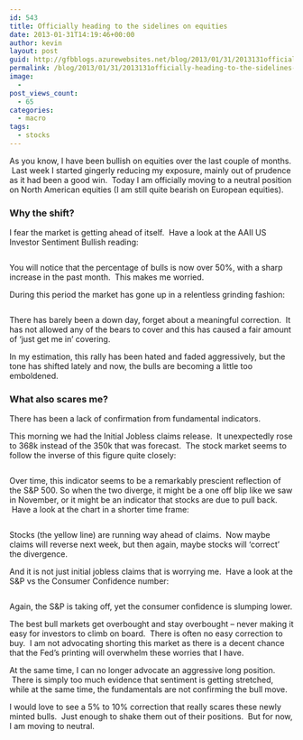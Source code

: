 ```yaml
---
id: 543
title: Officially heading to the sidelines on equities
date: 2013-01-31T14:19:46+00:00
author: kevin
layout: post
guid: http://gfbblogs.azurewebsites.net/blog/2013/01/31/2013131officially-heading-to-the-sidelines-on-equities/
permalink: /blog/2013/01/31/2013131officially-heading-to-the-sidelines-on-equities/
image:
  - 
post_views_count:
  - 65
categories:
  - macro
tags:
  - stocks
---
```

As you know, I have been bullish on equities over the last couple of months.  Last week I started gingerly reducing my exposure, mainly out of prudence as it had been a good win.  Today I am officially moving to a neutral position on North American equities (I am still quite bearish on European equities).

### Why the shift?

I fear the market is getting ahead of itself.  Have a look at the AAII US Investor Sentiment Bullish reading:

<img class="aligncenter" alt="" src="http://themacrotourist.com/blogs/AAII%20Bullish%20Jan%2031%2013.gif" />

You will notice that the percentage of bulls is now over 50%, with a sharp increase in the past month.  This makes me worried.

During this period the market has gone up in a relentless grinding fashion:

<img class="aligncenter" alt="" src="http://themacrotourist.com/blogs/SPX%20Jan%2031%2013.gif" />

There has barely been a down day, forget about a meaningful correction.  It has not allowed any of the bears to cover and this has caused a fair amount of &#8216;just get me in&#8217; covering.

In my estimation, this rally has been hated and faded aggressively, but the tone has shifted lately and now, the bulls are becoming a little too emboldened.

### What also scares me?

There has been a lack of confirmation from fundamental indicators.

This morning we had the Initial Jobless claims release.  It unexpectedly rose to 368k instead of the 350k that was forecast.  The stock market seems to follow the inverse of this figure quite closely:

<img class="aligncenter" alt="" src="http://themacrotourist.com/blogs/SPX%20vs%20Initial%20Claims%20Jan%2031%2013.gif" />

Over time, this indicator seems to be a remarkably prescient reflection of the S&P 500. So when the two diverge, it might be a one off blip like we saw in November, or it might be an indicator that stocks are due to pull back.  Have a look at the chart in a shorter time frame:

<img class="aligncenter" alt="" src="http://themacrotourist.com/blogs/SPX%20vs%20Init%20Claim%20ST%20Jan%2031%2013.gif" />

Stocks (the yellow line) are running way ahead of claims.  Now maybe claims will reverse next week, but then again, maybe stocks will &#8216;correct&#8217; the divergence.

And it is not just initial jobless claims that is worrying me.  Have a look at the S&P vs the Consumer Confidence number:

<img class="aligncenter" alt="" src="http://themacrotourist.com/blogs/SPX%20vs%20Cons%20Confidence%20Jan%2031%2013.gif" />

Again, the S&P is taking off, yet the consumer confidence is slumping lower.

The best bull markets get overbought and stay overbought &#8211; never making it easy for investors to climb on board.  There is often no easy correction to buy.  I am not advocating shorting this market as there is a decent chance that the Fed&#8217;s printing will overwhelm these worries that I have.

At the same time, I can no longer advocate an aggressive long position.  There is simply too much evidence that sentiment is getting stretched, while at the same time, the fundamentals are not confirming the bull move.

I would love to see a 5% to 10% correction that really scares these newly minted bulls.  Just enough to shake them out of their positions.  But for now, I am moving to neutral.